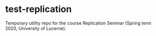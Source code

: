 # test-replication

Temporary utility repo for the course Replication Seminar (Spring term 2020, University of Lucerne). 
